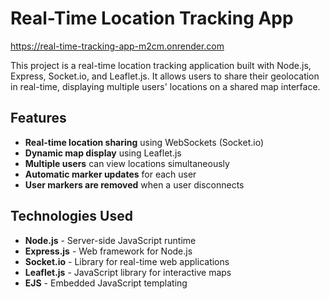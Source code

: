 # Real-Time Location Tracking App 
https://real-time-tracking-app-m2cm.onrender.com

This project is a real-time location tracking application built with Node.js, Express, Socket.io, and Leaflet.js. It allows users to share their geolocation in real-time, displaying multiple users' locations on a shared map interface.

## Features

- **Real-time location sharing** using WebSockets (Socket.io)
- **Dynamic map display** using Leaflet.js
- **Multiple users** can view locations simultaneously
- **Automatic marker updates** for each user
- **User markers are removed** when a user disconnects

## Technologies Used

- **Node.js** - Server-side JavaScript runtime
- **Express.js** - Web framework for Node.js
- **Socket.io** - Library for real-time web applications
- **Leaflet.js** - JavaScript library for interactive maps
- **EJS** - Embedded JavaScript templating
